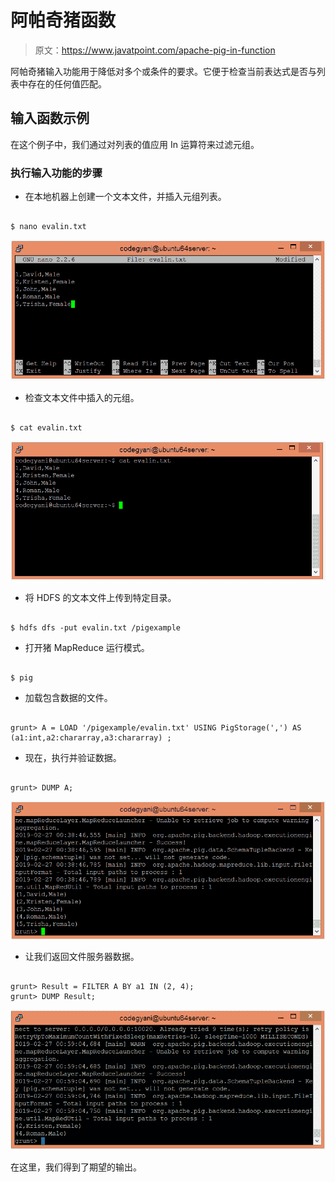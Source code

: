 # 阿帕奇猪函数

> 原文：<https://www.javatpoint.com/apache-pig-in-function>

阿帕奇猪输入功能用于降低对多个或条件的要求。它便于检查当前表达式是否与列表中存在的任何值匹配。

## 输入函数示例

在这个例子中，我们通过对列表的值应用 In 运算符来过滤元组。

### 执行输入功能的步骤

*   在本地机器上创建一个文本文件，并插入元组列表。

```

$ nano evalin.txt

```

![Apache Pig IN Function](img/7aa58b9a86a69e1d07473ce59907ffe3.png)

*   检查文本文件中插入的元组。

```

$ cat evalin.txt

```

![Apache Pig IN Function](img/4f20028efc108aad052d80e14769bec3.png)

*   将 HDFS 的文本文件上传到特定目录。

```

$ hdfs dfs -put evalin.txt /pigexample

```

*   打开猪 MapReduce 运行模式。

```

$ pig

```

*   加载包含数据的文件。

```

grunt> A = LOAD '/pigexample/evalin.txt' USING PigStorage(',') AS (a1:int,a2:chararray,a3:chararray) ;

```

*   现在，执行并验证数据。

```

grunt> DUMP A;

```

![Apache Pig IN Function](img/b6b86e3258c7e872e3ee9d81c632148f.png)

*   让我们返回文件服务器数据。

```

grunt> Result = FILTER A BY a1 IN (2, 4);
grunt> DUMP Result;

```

![Apache Pig IN Function](img/d6c98b92176cbdb489528bb026678107.png)

在这里，我们得到了期望的输出。